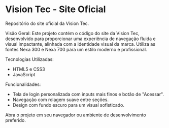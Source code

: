 # Vision Tec - Site Oficial
Repositório do site oficial da Vision Tec.

Visão Geral:
Este projeto contém o código do site da Vision Tec, desenvolvido para proporcionar uma experiência de navegação fluida e visual impactante, alinhada com a identidade visual da marca. Utiliza as fontes Nexa 300 e Nexa 700 para um estilo moderno e profissional.

Tecnologias Utilizadas:
 - HTML5 e CSS3
 - JavaScript

Funcionalidades:
 - Tela de login personalizada com inputs mais finos e botão de "Acessar".
 - Navegação com rolagem suave entre seções.
 - Design com fundo escuro para um visual sofisticado.

Abra o projeto em seu navegador ou ambiente de desenvolvimento preferido.